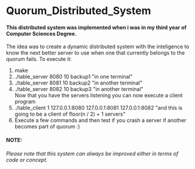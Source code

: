 # Quorum_Distributed_System

#### This distributed system was implemented when i was in my third year of Computer Sciences Degree.

The idea was to create a dynamic distributed system with the inteligence to know the next better server to use when one that currently belongs to the quorum fails.
To execute it:  
1. make  
2. ./table_server 8080 10 backup1  "in one terminal"  
3. ./table_server 8081 10 backup2  "in another terminal"  
4. ./table_server 8082 10 backup3  "in another terminal"  
Now that you have the servers listening you can now execute a client program  
5. ./table_client 1 127.0.0.1:8080 127.0.0.1:8081 127.0.0.1:8082   "and this is going to be a client of floor(n / 2) + 1 servers"  
6. Execute a few commands and then test if you crash a server if another becomes part of quorum :)  

#### NOTE:
###### Please note that this system can always be improved either in terms of code or concept.

